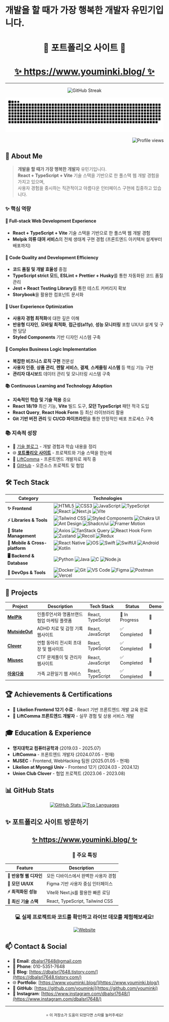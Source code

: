 # 개발을 할 때가 가장 행복한 개발자 유민기입니다.

<div align="center">
  
  # 🚀 **포트폴리오 사이트** 🚀

# **[✨ https://www.youminki.blog/ ✨](https://www.youminki.blog/)**

---

![GitHub Streak](https://streak-stats.demolab.com?user=youminki&theme=dark&hide_border=true)

  <img src="https://github.com/youminki/youminki/raw/output/github-contribution-grid-snake-dark.svg#gh-dark-mode-only" alt="snake animation dark mode" style="max-width:100%;">
  
  <p align="right">
    <img src="https://komarev.com/ghpvc/?username=youminki&&style=flat-square" alt="Profile views">
  </p>
</div>

## 🚀 About Me

> **개발을 할 때가 가장 행복한 개발자** 유민기입니다.  
> **React + TypeScript + Vite** 기술 스택을 기반으로 한 풀스택 웹 개발 경험을 가지고 있으며,  
> 사용자 경험을 중시하는 직관적이고 아름다운 인터페이스 구현에 집중하고 있습니다.

### ✨ **핵심 역량**

#### 🚀 **Full-stack Web Development Experience**

- **React + TypeScript + Vite** 기술 스택을 기반으로 한 풀스택 웹 개발 경험
- **Melpik 의류 대여 서비스**의 전체 생태계 구현 경험 (프론트엔드 아키텍처 설계부터 배포까지)

#### 🔧 **Code Quality and Development Efficiency**

- **코드 품질 및 개발 효율성** 중점
- **TypeScript strict 모드**, **ESLint + Prettier + Husky**를 통한 자동화된 코드 품질 관리
- **Jest + React Testing Library**를 통한 테스트 커버리지 확보
- **Storybook**을 활용한 컴포넌트 문서화

#### 🎨 **User Experience Optimization**

- **사용자 경험 최적화**에 대한 깊은 이해
- **반응형 디자인**, **모바일 최적화**, **접근성(a11y)**, **성능 모니터링** 포함 UX/UI 설계 및 구현 담당
- **Styled Components** 기반 디자인 시스템 구축

#### 💼 **Complex Business Logic Implementation**

- **복잡한 비즈니스 로직 구현** 전문성
- **사용자 인증**, **상품 관리**, **렌탈 서비스**, **결제**, **스케줄링 시스템** 등 핵심 기능 구현
- **관리자 대시보드** 데이터 관리 및 모니터링 시스템 구축

#### 📚 **Continuous Learning and Technology Adoption**

- **지속적인 학습 및 기술 적용** 중요
- **React 18/19** 최신 기능, **Vite** 빌드 도구, **모던 TypeScript** 패턴 적극 도입
- **React Query**, **React Hook Form** 등 최신 라이브러리 활용
- **Git 기반 버전 관리** 및 **CI/CD 파이프라인**을 통한 안정적인 배포 프로세스 구축

### 📚 **지속적 성장**

- 📝 [기술 블로그](https://dbalsrl7648.tistory.com/) - 개발 경험과 학습 내용을 정리
- 🌐 **[포트폴리오 사이트](https://www.youminki.blog/)** - 프로젝트와 기술 스택을 한눈에
- 💼 [LiftComma](https://liftcomma.com/) - 프론트엔드 개발자로 재직 중
- 🎯 [GitHub](https://github.com/youminki) - 오픈소스 프로젝트 및 협업

## 🛠️ Tech Stack

| Category                       | Technologies                                                                                                                                                                                                                                                                                                                                                                                                                                                                                                                                                                                                                                                                        |
| ------------------------------ | ----------------------------------------------------------------------------------------------------------------------------------------------------------------------------------------------------------------------------------------------------------------------------------------------------------------------------------------------------------------------------------------------------------------------------------------------------------------------------------------------------------------------------------------------------------------------------------------------------------------------------------------------------------------------------------- |
| **✨ Frontend**                | ![HTML5](https://img.shields.io/badge/HTML5-E34F26?style=flat&logo=html5&logoColor=white) ![CSS3](https://img.shields.io/badge/CSS3-1572B6?style=flat&logo=css3&logoColor=white) ![JavaScript](https://img.shields.io/badge/JavaScript-F7DF1E?style=flat&logo=javascript&logoColor=black) ![TypeScript](https://img.shields.io/badge/TypeScript-007ACC?style=flat&logo=typescript&logoColor=white) ![React](https://img.shields.io/badge/React-61DAFB?style=flat&logo=react&logoColor=black) ![Next.js](https://img.shields.io/badge/Next.js-000000?style=flat&logo=next.js&logoColor=white) ![Vite](https://img.shields.io/badge/Vite-646CFF?style=flat&logo=vite&logoColor=white) |
| **⚡ Libraries & Tools**       | ![Tailwind CSS](https://img.shields.io/badge/Tailwind_CSS-38B2AC?style=flat&logo=tailwind-css&logoColor=white) ![Styled Components](https://img.shields.io/badge/Styled_Components-DB7093?style=flat&logo=styled-components&logoColor=white) ![Chakra UI](https://img.shields.io/badge/Chakra_UI-319795?style=flat&logo=chakra-ui&logoColor=white) ![Ant Design](https://img.shields.io/badge/Ant_Design-1890FF?style=flat&logo=ant-design&logoColor=white) ![Shadcn/ui](https://img.shields.io/badge/Shadcn_ui-000000?style=flat&logo=shadcnui&logoColor=white) ![Framer Motion](https://img.shields.io/badge/Framer_Motion-0055FF?style=flat&logo=framer&logoColor=white)         |
| **🔧 State Management**        | ![Axios](https://img.shields.io/badge/Axios-5A29E4?style=flat&logo=axios&logoColor=white) ![TanStack Query](https://img.shields.io/badge/TanStack_Query-FF4154?style=flat&logo=tanstack-query&logoColor=white) ![React Hook Form](https://img.shields.io/badge/React_Hook_Form-EC5990?style=flat&logo=react-hook-form&logoColor=white) ![Zustand](https://img.shields.io/badge/Zustand-764ABC?style=flat&logo=redux&logoColor=white) ![Recoil](https://img.shields.io/badge/Recoil-3578E5?style=flat&logo=recoil&logoColor=white) ![Redux](https://img.shields.io/badge/Redux-764ABC?style=flat&logo=redux&logoColor=white)                                                         |
| **📱 Mobile & Cross-platform** | ![React Native](https://img.shields.io/badge/React_Native-61DAFB?style=flat&logo=react&logoColor=black) ![iOS](https://img.shields.io/badge/iOS-000000?style=flat&logo=ios&logoColor=white) ![Swift](https://img.shields.io/badge/Swift-FA7343?style=flat&logo=swift&logoColor=white) ![SwiftUI](https://img.shields.io/badge/SwiftUI-000000?style=flat&logo=swift&logoColor=white) ![Android](https://img.shields.io/badge/Android-3DDC84?style=flat&logo=android&logoColor=white) ![Kotlin](https://img.shields.io/badge/Kotlin-0095D5?style=flat&logo=kotlin&logoColor=white)                                                                                                    |
| **🖥️ Backend & Database**      | ![Python](https://img.shields.io/badge/Python-3776AB?style=flat&logo=python&logoColor=white) ![Java](https://img.shields.io/badge/Java-ED8B00?style=flat&logo=openjdk&logoColor=white) ![C](https://img.shields.io/badge/C-00599C?style=flat&logo=c&logoColor=white) ![Node.js](https://img.shields.io/badge/Node.js-339933?style=flat&logo=nodedotjs&logoColor=white)                                                                                                                                                                                                                                                                                                              |
| **🔮 DevOps & Tools**          | ![Docker](https://img.shields.io/badge/Docker-2496ED?style=flat&logo=docker&logoColor=white) ![Git](https://img.shields.io/badge/Git-F05032?style=flat&logo=git&logoColor=white) ![VS Code](https://img.shields.io/badge/VS_Code-007ACC?style=flat&logo=visual-studio-code&logoColor=white) ![Figma](https://img.shields.io/badge/Figma-F24E1E?style=flat&logo=figma&logoColor=white) ![Postman](https://img.shields.io/badge/Postman-FF6C37?style=flat&logo=postman&logoColor=white) ![Vercel](https://img.shields.io/badge/Vercel-000000?style=flat&logo=vercel&logoColor=white)                                                                                                  |

## 🎯 Projects

| Project                                                                    | Description                                | Tech Stack        | Status         | Demo |
| -------------------------------------------------------------------------- | ------------------------------------------ | ----------------- | -------------- | ---- |
| **[MelPik](https://github.com/me1pik/Main_Front)**                         | 인플루언서와 명품브랜드 협업 마케팅 플랫폼 | React, TypeScript | 🚧 In Progress | 🔗   |
| **[MutsideOut](https://github.com/mju-likelion/12th-hackathon-team2-web)** | ADHD 치료 및 감정 기록 웹사이트            | React, JavaScript | ✅ Completed   | 🔗   |
| **[Clover](https://github.com/2024Clover-website/Clover-Client)**          | 연합 동아리 전시회 초대장 및 웹사이트      | React, TypeScript | ✅ Completed   | 🔗   |
| **[Mjusec](https://github.com/MJSEC-MJU/MSG_CTF_WEB)**                     | CTF 문제풀이 및 관리자 웹사이트            | React, JavaScript | ✅ Completed   | 🔗   |
| **[아웅다웅](https://github.com/orgs/MyongjiCollaboration/repositories)**  | 가족 교환일기 웹 서비스                    | React, TypeScript | ✅ Completed   | 🔗   |

## 🏆 Achievements & Certifications

- 🎯 **Likelion Frontend 12기 수료** - React 기반 프론트엔드 개발 교육 완료
- 💼 **LiftComma 프론트엔드 개발자** - 실무 경험 및 상용 서비스 개발

## 🎓 Education & Experience

- **명지대학교 컴퓨터공학과** (2019.03 - 2025.07)
- **LiftComma** - 프론트엔드 개발자 (2024.07.05 - 현재)
- **MJSEC** - Frontend, WebHacking 팀원 (2025.01.05 - 현재)
- **Likelion at Myongji Univ** - Frontend 12기 (2024.03 - 2024.12)
- **Union Club Clover** - 협업 프로젝트 (2023.06 - 2023.08)

## 📊 GitHub Stats

<div align="center">
  <a href="https://github.com/youminki/github-readme-stats">
    <img width="49%" src="https://github-readme-stats.vercel.app/api?username=youminki&show_icons=true&theme=dark&count_private=true&hide=issues" alt="GitHub Stats" />
  </a>
  <a href="https://github.com/youminki/github-readme-stats">
    <img width="49%" src="https://github-readme-stats.vercel.app/api/top-langs/?username=youminki&layout=compact&theme=dark&langs_count=6&hide=Jupyter%20Notebook,ShaderLab,HLSL&exclude_repo=T-T-TCRPG" alt="Top Languages" />
  </a>
</div>

## ✨ **포트폴리오 사이트 방문하기**

<div align="center">
  
  ## **[✨ https://www.youminki.blog/ ✨](https://www.youminki.blog/)**
  
  ### 🎯 **주요 특징**
  
  | Feature | Description |
  |---------|-------------|
  | **📱 반응형 웹 디자인** | 모든 디바이스에서 완벽한 사용자 경험 |
  | **🎨 모던 UI/UX** | Figma 기반 사용자 중심 인터페이스 |
  | **⚡ 최적화된 성능** | Vite와 Next.js를 활용한 빠른 로딩 |
  | **🔧 최신 기술 스택** | React, TypeScript, Tailwind CSS |
  
  ### 💻 **실제 프로젝트와 코드를 확인하고 라이브 데모를 체험해보세요!**
  
  [![Website](https://img.shields.io/website?down_color=red&down_message=offline&up_color=green&up_message=online&url=https%3A%2F%2Fwww.youminki.blog)](https://www.youminki.blog/)
  
</div>

## 📫 Contact & Social

- 📧 **Email**: [dbalsrl7648@gmail.com](mailto:dbalsrl7648@gmail.com)
- 📱 **Phone**: 010-5351-7648
- 📝 **Blog**: [https://dbalsrl7648.tistory.com/](https://dbalsrl7648.tistory.com/)
- 🌐 **Portfolio**: [https://www.youminki.blog/](https://www.youminki.blog/)
- 📆 **GitHub**: [https://github.com/youminki](https://github.com/youminki)
- 📸 **Instagram**: [https://www.instagram.com/dbalsrl7648/](https://www.instagram.com/dbalsrl7648/)

---

<div align="center">
  <sub>⭐ 이 저장소가 도움이 되었다면 스타를 눌러주세요!</sub>
</div>
